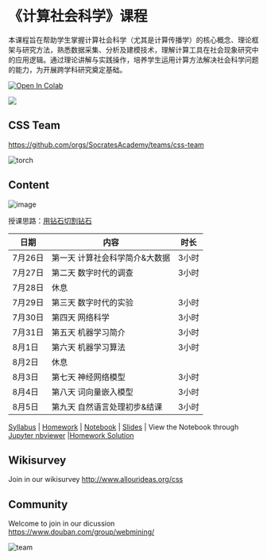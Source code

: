 # 《计算社会科学》课程

本课程旨在帮助学生掌握计算社会科学（尤其是计算传播学）的核心概念、理论框架与研究方法，熟悉数据采集、分析及建模技术，理解计算工具在社会现象研究中的应用逻辑。通过理论讲解与实践操作，培养学生运用计算方法解决社会科学问题的能力，为开展跨学科研究奠定基础。 

[![Open In Colab](https://colab.research.google.com/assets/colab-badge.svg)](https://colab.research.google.com/github/SocratesAcademy/css/blob/master/notebook/0-content.ipynb)

![](./assets/chengjun.png)


## CSS Team

https://github.com/orgs/SocratesAcademy/teams/css-team


![torch](/assets/torch.gif)

## Content

![image](https://github.com/user-attachments/assets/86b3fcc2-eecb-44c7-b6dd-eb34497cf920)

授课思路：[用钻石切割钻石](https://chengjun.github.io/zh/posts/2024/05/teaching-reflection/)

| 日期     | 内容                                    | 时长   |
| -------- | --------------------------------------- | ------ |
| 7月26日  | 第一天 计算社会科学简介&大数据   | 3小时  |
| 7月27日 | 第二天 数字时代的调查        | 3小时 |
| 7月28日 | 休息    |   |
| 7月29日  | 第三天 数字时代的实验 | 3小时  |
| 7月30日 | 第四天    网络科学    | 3小时  |
| 7月31日 | 第五天 机器学习简介   | 3小时  |
| 8月1日 | 第六天 机器学习算法    | 3小时 |
| 8月2日  | 休息  |   |
| 8月3日 | 第七天 神经网络模型      | 3小时 |
| 8月4日 | 第八天 词向量嵌入模型  | 3小时 |
| 8月5日 | 第九天 自然语言处理初步&结课       | 3小时  |

<!-- #region -->

[Syllabus](Syllabus.pdf)  | [Homework](/homework/)  |  [Notebook](/notebook/) | [Slides](/notebook/README.md) | View the Notebook through [Jupyter nbviewer](https://nbviewer.jupyter.org/github/SocratesAcademy/css/tree/master/notebook/) |[Homework Solution](https://github.com/SocratesAcademy/css-homework-solution)


## Wikisurvey

Join in our wikisurvey http://www.allourideas.org/css

## Community

Welcome to join in our dicussion https://www.douban.com/group/webmining/


![team](/assets/khan_mov.gif)

<!-- #endregion -->
